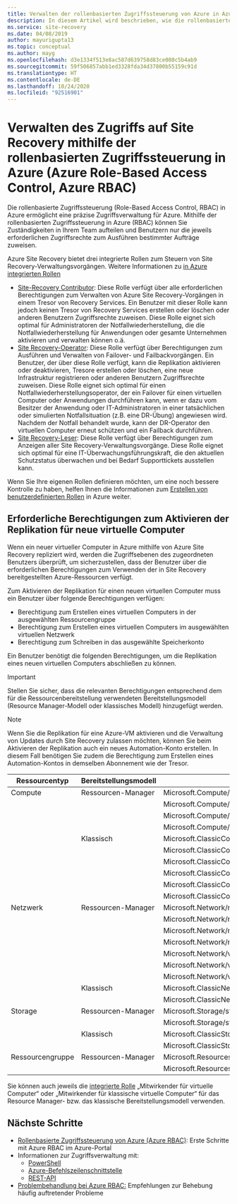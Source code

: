 ```yaml
---
title: Verwalten der rollenbasierten Zugriffssteuerung von Azure in Azure Site Recovery
description: In diesem Artikel wird beschrieben, wie die rollenbasierte Zugriffssteuerung in Azure (Role-Based Access Control, RBAC) zum Verwalten des Azure Site Recovery-Zugriffs verwendet wird.
ms.service: site-recovery
ms.date: 04/08/2019
author: mayurigupta13
ms.topic: conceptual
ms.author: mayg
ms.openlocfilehash: d3e1334f513e8ac587d639758d83ce080c5b4ab9
ms.sourcegitcommit: 59f506857abb1ed3328fda34d37800b55159c91d
ms.translationtype: HT
ms.contentlocale: de-DE
ms.lasthandoff: 10/24/2020
ms.locfileid: "92516901"
---
```

# <a name="manage-site-recovery-access-with-azure-role-based-access-control-azure-rbac"></a>Verwalten des Zugriffs auf Site Recovery mithilfe der rollenbasierten Zugriffssteuerung in Azure (Azure Role-Based Access Control, Azure RBAC)

Die rollenbasierte Zugriffssteuerung (Role-Based Access Control, RBAC) in Azure ermöglicht eine präzise Zugriffsverwaltung für Azure. Mithilfe der rollenbasierten Zugriffssteuerung in Azure (RBAC) können Sie Zuständigkeiten in Ihrem Team aufteilen und Benutzern nur die jeweils erforderlichen Zugriffsrechte zum Ausführen bestimmter Aufträge zuweisen.

Azure Site Recovery bietet drei integrierte Rollen zum Steuern von Site Recovery-Verwaltungsvorgängen. Weitere Informationen zu [in Azure integrierten Rollen](../role-based-access-control/built-in-roles.md)

* [Site-Recovery Contributor](../role-based-access-control/built-in-roles.md#site-recovery-contributor): Diese Rolle verfügt über alle erforderlichen Berechtigungen zum Verwalten von Azure Site Recovery-Vorgängen in einem Tresor von Recovery Services. Ein Benutzer mit dieser Rolle kann jedoch keinen Tresor von Recovery Services erstellen oder löschen oder anderen Benutzern Zugriffsrechte zuweisen. Diese Rolle eignet sich optimal für Administratoren der Notfallwiederherstellung, die die Notfallwiederherstellung für Anwendungen oder gesamte Unternehmen aktivieren und verwalten können o.ä.
* [Site Recovery-Operator](../role-based-access-control/built-in-roles.md#site-recovery-operator): Diese Rolle verfügt über Berechtigungen zum Ausführen und Verwalten von Failover- und Failbackvorgängen. Ein Benutzer, der über diese Rolle verfügt, kann die Replikation aktivieren oder deaktivieren, Tresore erstellen oder löschen, eine neue Infrastruktur registrieren oder anderen Benutzern Zugriffsrechte zuweisen. Diese Rolle eignet sich optimal für einen Notfallwiederherstellungsoperator, der ein Failover für einen virtuellen Computer oder Anwendungen durchführen kann, wenn er dazu vom Besitzer der Anwendung oder IT-Administratoren in einer tatsächlichen oder simulierten Notfallsituation (z.B. eine DR-Übung) angewiesen wird. Nachdem der Notfall behandelt wurde, kann der DR-Operator den virtuellen Computer erneut schützen und ein Failback durchführen.
* [Site Recovery-Leser](../role-based-access-control/built-in-roles.md#site-recovery-reader): Diese Rolle verfügt über Berechtigungen zum Anzeigen aller Site Recovery-Verwaltungsvorgänge. Diese Rolle eignet sich optimal für eine IT-Überwachungsführungskraft, die den aktuellen Schutzstatus überwachen und bei Bedarf Supporttickets ausstellen kann.

Wenn Sie Ihre eigenen Rollen definieren möchten, um eine noch bessere Kontrolle zu haben, helfen Ihnen die Informationen zum [Erstellen von benutzerdefinierten Rollen](../role-based-access-control/custom-roles.md) in Azure weiter.

## <a name="permissions-required-to-enable-replication-for-new-virtual-machines"></a>Erforderliche Berechtigungen zum Aktivieren der Replikation für neue virtuelle Computer
Wenn ein neuer virtueller Computer in Azure mithilfe von Azure Site Recovery repliziert wird, werden die Zugriffsebenen des zugeordneten Benutzers überprüft, um sicherzustellen, dass der Benutzer über die erforderlichen Berechtigungen zum Verwenden der in Site Recovery bereitgestellten Azure-Ressourcen verfügt.

Zum Aktivieren der Replikation für einen neuen virtuellen Computer muss ein Benutzer über folgende Berechtigungen verfügen:
* Berechtigung zum Erstellen eines virtuellen Computers in der ausgewählten Ressourcengruppe
* Berechtigung zum Erstellen eines virtuellen Computers im ausgewählten virtuellen Netzwerk
* Berechtigung zum Schreiben in das ausgewählte Speicherkonto

Ein Benutzer benötigt die folgenden Berechtigungen, um die Replikation eines neuen virtuellen Computers abschließen zu können.

> [!IMPORTANT]
>Stellen Sie sicher, dass die relevanten Berechtigungen entsprechend dem für die Ressourcenbereitstellung verwendeten Bereitstellungsmodell (Resource Manager-Modell oder klassisches Modell) hinzugefügt werden.

> [!NOTE]
> Wenn Sie die Replikation für eine Azure-VM aktivieren und die Verwaltung von Updates durch Site Recovery zulassen möchten, können Sie beim Aktivieren der Replikation auch ein neues Automation-Konto erstellen. In diesem Fall benötigen Sie zudem die Berechtigung zum Erstellen eines Automation-Kontos in demselben Abonnement wie der Tresor.

| **Ressourcentyp** | **Bereitstellungsmodell** | **Berechtigung** |
| --- | --- | --- |
| Compute | Ressourcen-Manager | Microsoft.Compute/availabilitySets/read |
|  |  | Microsoft.Compute/virtualMachines/read |
|  |  | Microsoft.Compute/virtualMachines/write |
|  |  | Microsoft.Compute/virtualMachines/delete |
|  | Klassisch | Microsoft.ClassicCompute/domainNames/read |
|  |  | Microsoft.ClassicCompute/domainNames/write |
|  |  | Microsoft.ClassicCompute/domainNames/delete |
|  |  | Microsoft.ClassicCompute/virtualMachines/read |
|  |  | Microsoft.ClassicCompute/virtualMachines/write |
|  |  | Microsoft.ClassicCompute/virtualMachines/delete |
| Netzwerk | Ressourcen-Manager | Microsoft.Network/networkInterfaces/read |
|  |  | Microsoft.Network/networkInterfaces/write |
|  |  | Microsoft.Network/networkInterfaces/delete |
|  |  | Microsoft.Network/networkInterfaces/join/action |
|  |  | Microsoft.Network/virtualNetworks/read |
|  |  | Microsoft.Network/virtualNetworks/subnets/read |
|  |  | Microsoft.Network/virtualNetworks/subnets/join/action |
|  | Klassisch | Microsoft.ClassicNetwork/virtualNetworks/read |
|  |  | Microsoft.ClassicNetwork/virtualNetworks/join/action |
| Storage | Ressourcen-Manager | Microsoft.Storage/storageAccounts/read |
|  |  | Microsoft.Storage/storageAccounts/listkeys/action |
|  | Klassisch | Microsoft.ClassicStorage/storageAccounts/read |
|  |  | Microsoft.ClassicStorage/storageAccounts/listKeys/action |
| Ressourcengruppe | Ressourcen-Manager | Microsoft.Resources/deployments/* |
|  |  | Microsoft.Resources/subscriptions/resourceGroups/read |

Sie können auch jeweils die [integrierte Rolle](../role-based-access-control/built-in-roles.md) „Mitwirkender für virtuelle Computer“ oder „Mitwirkender für klassische virtuelle Computer“ für das Resource Manager- bzw. das klassische Bereitstellungsmodell verwenden.

## <a name="next-steps"></a>Nächste Schritte
* [Rollenbasierte Zugriffssteuerung von Azure (Azure RBAC)](../role-based-access-control/role-assignments-portal.md): Erste Schritte mit Azure RBAC im Azure-Portal
* Informationen zur Zugriffsverwaltung mit:
  * [PowerShell](../role-based-access-control/role-assignments-powershell.md)
  * [Azure-Befehlszeilenschnittstelle](../role-based-access-control/role-assignments-cli.md)
  * [REST-API](../role-based-access-control/role-assignments-rest.md)
* [Problembehandlung bei Azure RBAC:](../role-based-access-control/troubleshooting.md) Empfehlungen zur Behebung häufig auftretender Probleme
